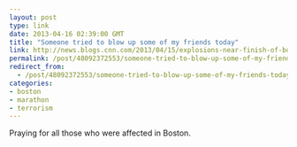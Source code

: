 ```yaml
---
layout: post
type: link
date: 2013-04-16 02:39:00 GMT
title: "Someone tried to blow up some of my friends today"
link: http://news.blogs.cnn.com/2013/04/15/explosions-near-finish-of-boston-marathon/?hpt=hp_t1
permalink: /post/48092372553/someone-tried-to-blow-up-some-of-my-friends-today
redirect_from: 
  - /post/48092372553/someone-tried-to-blow-up-some-of-my-friends-today
categories:
- boston
- marathon
- terrorism
---
```

<p>Praying for all those who were affected in Boston.</p>